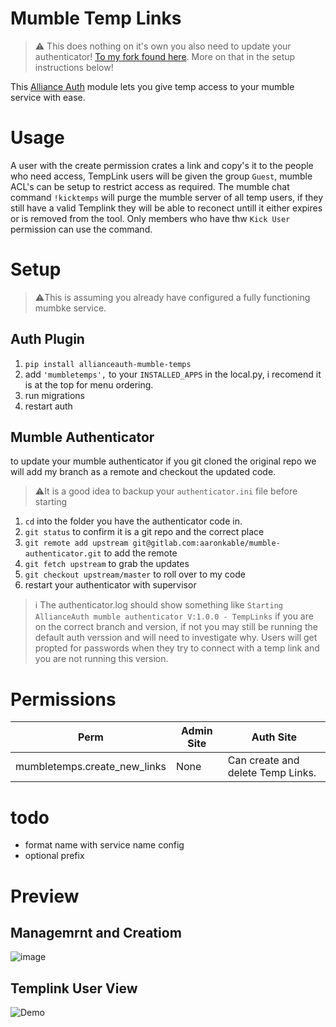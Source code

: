 # Mumble Temp Links

> ⚠️ This does nothing on it's own you also need to update your authenticator! [To my fork found here](https://gitlab.com/aaronkable/mumble-authenticator). More on that in the setup instructions below!

This [Alliance Auth](https://gitlab.com/allianceauth/allianceauth) module lets you give temp access to your mumble service with ease.

# Usage
A user with the create permission crates a link and copy's it to the people who need access,
TempLink users will be given the group `Guest`, mumble ACL's can be setup to restrict access as required.
The mumble chat command `!kicktemps` will purge the mumble server of all temp users, if they still have a valid Templink they will be able to reconect untill it either expires or is removed from the tool. Only members who have thw `Kick User` permission can use the command.

# Setup
> ⚠️This is assuming you already have configured a fully functioning mumbke service.
## Auth Plugin
1. `pip install allianceauth-mumble-temps`
2. add `'mumbletemps',` to your `INSTALLED_APPS` in the local.py, i recomend it is at the top for menu ordering.
3. run migrations
4. restart auth

## Mumble Authenticator
to update your mumble authenticator if you git cloned the original repo we will add my branch as a remote and checkout the updated code.
> ⚠️It is a good idea to backup your `authenticator.ini` file before starting
1. `cd` into the folder you have the authenticator code in.
2. `git status` to confirm it is a git repo and the correct place
3. `git remote add upstream git@gitlab.com:aaronkable/mumble-authenticator.git` to add the remote
4. `git fetch upstream` to grab the updates
5. `git checkout upstream/master` to roll over to my code
6. restart your authenticator with supervisor
> ℹ️ The authenticator.log should show something like `Starting AllianceAuth mumble authenticator V:1.0.0 - TempLinks` if you are on the correct branch and version, if not you may still be running the default auth verssion and will need to investigate why. Users will get propted for passwords when they try to connect with a temp link and you are not running this version.

# Permissions
Perm | Admin Site	 | Auth Site 
 --- | --- | --- 
mumbletemps.create_new_links | None | Can create and delete Temp Links.

# todo
* format name with service name config
* optional prefix

# Preview
## Managemrnt and Creatiom
![image](https://i.imgur.com/Jl2ihH2.png)
## Templink User View
![Demo](https://i.imgur.com/zLC9ZPu.png)

